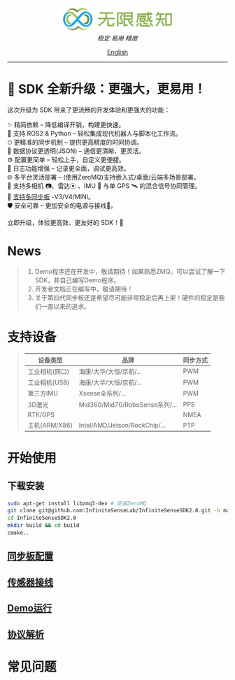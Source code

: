 <p align="center">
<img  style="width:50%;"  alt="Logo" src="assets/main_logo.png">
<br>
<em>稳定 易用 精度</em>
<br>
</p>
<p align="center">
<a href="README_EN.md">English</a>
</p>

---

# 🚀 SDK 全新升级：更强大，更易用！

这次升级为 SDK 带来了更流畅的开发体验和更强大的功能：

✨ 精简依赖 – 降低编译开销，构建更快速。  
🤖 支持 ROS2 & Python – 轻松集成现代机器人与脚本化工作流。  
⏱ 更精准的同步机制 – 提供更高精度的时间协调。  
📡 数据协议更透明(JSON) – 通信更清晰、更灵活。  
⚙️ 配置更简单 – 轻松上手，自定义更便捷。  
📜 日志功能增强 – 记录更全面，调试更高效。   
🌐 多平台灵活部署 – (使用ZeroMQ)支持嵌入式/桌面/云端多场景部署。  
🔗 支持多相机 📷、雷达⦿ 、IMU 🧭 与单 GPS 🛰 的混合信号协同管理。  
🔄 [支持多同步板](./assets/board_introduction.md) -V3/V4/MINI。  
🛡️ 安全可靠 – 更加安全的电源与接线🚫。

立即升级，体验更高效、更友好的 SDK！🚀

# News

>1. Demo程序还在开发中，敬请期待！如果熟悉ZMQ，可以尝试了解一下SDK，并自己编写Demo程序。
>2. 开发者文档正在编写中，敬请期待！
>3. 关于第四代同步板还是希望尽可能非常稳定后再上架！硬件的稳定是我们一直以来的追求。

# 支持设备

>| 设备类型        | 品牌                          |同步方式 |
>|-------------|-----------------------------|--------|
>| 工业相机(网口)    | 海康/大华/大恒/京航/...             | PWM    |
>| 工业相机(USB)   | 海康/大华/大恒/京航/...             | PWM    |
>| 第三方IMU      | Xsense全系列/...               | PWM    |
>| 3D激光        | Mid360/Mid70/RoboSense系列/... | PPS   |
>| RTK/GPS     |                           | NMEA   |
>| 主机(ARM/X86) | Intel/AMD/Jetson/RockChip/... | PTP    |

# 开始使用
## 下载安装
```bash
sudo apt-get install libzmq3-dev # 安装ZeroMQ
git clone git@github.com:InfiniteSenseLab/InfiniteSenseSDK2.0.git -b main
cd InfiniteSenseSDK2.0
mkdir build && cd build
cmake..
```
## [同步板配置](./assets/board_config.md)
## [传感器接线](./assets/connection_config.md)
## [Demo运行](./assets/run_demo.md)
## [协议解析](./assets/data_info.md)

# 常见问题
